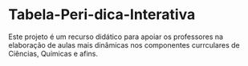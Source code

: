 # Tabela-Peri-dica-Interativa
Este projeto é um recurso didático para apoiar os professores na elaboração de aulas mais dinâmicas nos componentes currculares de Ciências, Químicas e afins.
